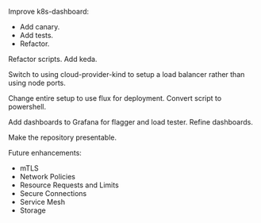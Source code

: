 Improve k8s-dashboard:
  - Add canary.
  - Add tests.
  - Refactor.

Refactor scripts.
Add keda.

Switch to using cloud-provider-kind to setup a load balancer rather than using node ports.

Change entire setup to use flux for deployment.
Convert script to powershell.

Add dashboards to Grafana for flagger and load tester.
Refine dashboards.

Make the repository presentable.

Future enhancements:
  - mTLS
  - Network Policies
  - Resource Requests and Limits
  - Secure Connections
  - Service Mesh
  - Storage
